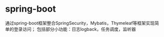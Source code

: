 # spring-boot
通过spring-boot框架整合SpringSecurity，Mybatis，Thymeleaf等框架实现简单的登录访问；
包括部分小功能：日志logback，任务调度，监听器
